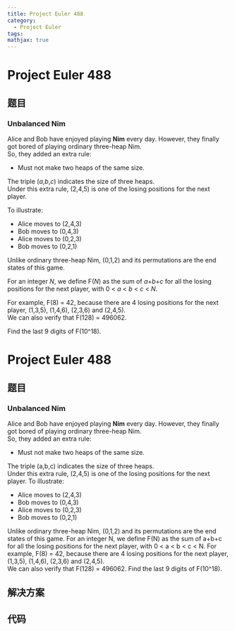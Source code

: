 ```yaml
---
title: Project Euler 488
category:
  - Project Euler
tags:
mathjax: true
---
```

<escape><!-- more --></escape>
    
# Project Euler 488
## 题目
### Unbalanced Nim


Alice and Bob have enjoyed playing <b>Nim</b> every day. However, they finally got bored of playing ordinary three-heap Nim.<br />
So, they added an extra rule:

- Must not make two heaps of the same size.

The triple (<var>a</var>,<var>b</var>,<var>c</var>) indicates the size of three heaps.<br />
Under this extra rule, (2,4,5) is one of the losing positions for the next player.

To illustrate:<br />
- Alice moves to (2,4,3)<br />
- Bob   moves to (0,4,3)<br />
- Alice moves to (0,2,3)<br />
- Bob   moves to (0,2,1)

Unlike ordinary three-heap Nim, (0,1,2) and its permutations are the end states of this game.

For an integer <var>N</var>, we define F(<var>N</var>) as the sum of <var>a</var>+<var>b</var>+<var>c</var> for all the losing positions for the next player, with 0 < <var>a</var> < <var>b</var> < <var>c</var> < <var>N</var>.

For example, F(8) = 42, because there are 4 losing positions for the next player, (1,3,5), (1,4,6), (2,3,6) and (2,4,5).<br />
We can also verify that F(128) = 496062.

Find the last 9 digits of F(10^18).


# Project Euler 488
## 题目
### Unbalanced Nim

Alice and Bob have enjoyed playing **Nim** every day. However, they finally got bored of playing ordinary three-heap Nim.<br>So, they added an extra rule:
<ul>
<li>Must not make two heaps of the same size.</li>
</ul>
The triple (a,b,c) indicates the size of three heaps.<br>Under this extra rule, (2,4,5) is one of the losing positions for the next player.
To illustrate:
<ul>
<li>Alice moves to (2,4,3)</li>
<li>Bob   moves to (0,4,3)</li>
<li>Alice moves to (0,2,3)</li>
<li>Bob   moves to (0,2,1)</li>
</ul>
Unlike ordinary three-heap Nim, (0,1,2) and its permutations are the end states of this game.
For an integer N, we define F(N) as the sum of a+b+c for all the losing positions for the next player, with 0 < a < b < c < N.
For example, F(8) = 42, because there are 4 losing positions for the next player, (1,3,5), (1,4,6), (2,3,6) and (2,4,5).<br>We can also verify that F(128) = 496062.
Find the last 9 digits of F(10^18).


## 解决方案


## 代码


